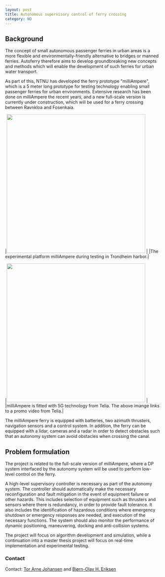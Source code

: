 ```yaml
---
layout: post
title: Autonomous supervisory control of ferry crossing
category: NO
---
```


## Background

The concept of small autonomous passenger ferries in urban areas is a more flexible and environmentally-friendly alternative to bridges or manned ferries. Autoferry therefore aims to develop groundbreaking new concepts and methods which will enable the development of such ferries for urban water transport.

As part of this, NTNU has developed the ferry prototype "milliAmpere", which is a 5 meter long prototype for testing technology enabling small passenger ferries for urban environments. Extensive research has been done on milliAmpere the recent years, and a new full-scale version is currently under construction, which will be used for a ferry crossing between Ravnkloa and Fosenkaia.

|<img src="{{site.url}}/assets/milliampere.jpg" width="450"> |
|The experimental platform milliAmpere during testing in Trondheim harbor.|

|[<img src="https://img.youtube.com/vi/FuWedx0oLX4/0.jpg" width="450">](https://www.youtube.com/watch?v=FuWedx0oLX4) |
|milliAmpere is fitted with 5G technology from Telia. The above imange links to a promo video from Telia.|

The milliAmpere ferry is equipped with batteries, two azimuth thrusters, navigation sensors and a control system. In addition, the ferry can be equipped with a lidar, cameras and a radar in order to detect obstacles such that an autonomy system can avoid obstacles when crossing the canal.

## Problem formulation

The project is related to the full-scale version of milliAmpere, where a DP system interfaced by the autonomy system will be used to perform low-level control on the ferry.

A high-level supervisory controller is necessary as part of the autonomy system. The controller should automatically make the necessary reconfiguration and fault mitigation in the event of equipment failure or other hazards. This includes selection of equipment such as thrusters and sensors where there is redundancy, in order to provide fault tolerance. It also includes the identification of hazardous conditions where emergency shutdown or emergency responses are needed, and execution of the necessary functions. The system should also monitor the performance of dynamic positioning, maneuvering, docking and anti-collision systems.

The project will focus on algorithm development and simulation, while a continuation into a master thesis project will focus on real-time implementation and experimental testing.

### Contact

Contact: [Tor Arne Johansen] and [Bjørn-Olav H. Eriksen]

[Tor Arne Johansen]: https://www.ntnu.no/ansatte/tor.arne.johansen
[Bjørn-Olav H. Eriksen]: https://www.ntnu.no/ansatte/bjorn-olav.holtung.eriksen
